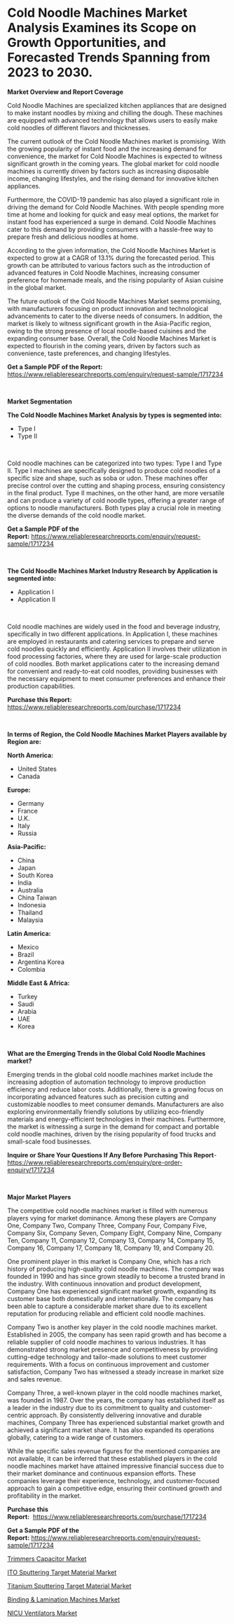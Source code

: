 <p><h1>Cold Noodle Machines Market Analysis Examines its Scope on Growth Opportunities, and Forecasted Trends Spanning from 2023 to 2030.</h1></p><p><strong>Market Overview and Report Coverage</strong></p>
<p><p>Cold Noodle Machines are specialized kitchen appliances that are designed to make instant noodles by mixing and chilling the dough. These machines are equipped with advanced technology that allows users to easily make cold noodles of different flavors and thicknesses.</p><p>The current outlook of the Cold Noodle Machines market is promising. With the growing popularity of instant food and the increasing demand for convenience, the market for Cold Noodle Machines is expected to witness significant growth in the coming years. The global market for cold noodle machines is currently driven by factors such as increasing disposable income, changing lifestyles, and the rising demand for innovative kitchen appliances.</p><p>Furthermore, the COVID-19 pandemic has also played a significant role in driving the demand for Cold Noodle Machines. With people spending more time at home and looking for quick and easy meal options, the market for instant food has experienced a surge in demand. Cold Noodle Machines cater to this demand by providing consumers with a hassle-free way to prepare fresh and delicious noodles at home.</p><p>According to the given information, the Cold Noodle Machines Market is expected to grow at a CAGR of 13.1% during the forecasted period. This growth can be attributed to various factors such as the introduction of advanced features in Cold Noodle Machines, increasing consumer preference for homemade meals, and the rising popularity of Asian cuisine in the global market.</p><p>The future outlook of the Cold Noodle Machines Market seems promising, with manufacturers focusing on product innovation and technological advancements to cater to the diverse needs of consumers. In addition, the market is likely to witness significant growth in the Asia-Pacific region, owing to the strong presence of local noodle-based cuisines and the expanding consumer base. Overall, the Cold Noodle Machines Market is expected to flourish in the coming years, driven by factors such as convenience, taste preferences, and changing lifestyles.</p></p>
<p><strong>Get a Sample PDF of the Report:</strong> <a href="https://www.reliableresearchreports.com/enquiry/request-sample/1717234">https://www.reliableresearchreports.com/enquiry/request-sample/1717234</a></p>
<p>&nbsp;</p>
<p><strong>Market Segmentation</strong></p>
<p><strong>The Cold Noodle Machines Market Analysis by types is segmented into:</strong></p>
<p><ul><li>Type I</li><li>Type II</li></ul></p>
<p>&nbsp;</p>
<p><p>Cold noodle machines can be categorized into two types: Type I and Type II. Type I machines are specifically designed to produce cold noodles of a specific size and shape, such as soba or udon. These machines offer precise control over the cutting and shaping process, ensuring consistency in the final product. Type II machines, on the other hand, are more versatile and can produce a variety of cold noodle types, offering a greater range of options to noodle manufacturers. Both types play a crucial role in meeting the diverse demands of the cold noodle market.</p></p>
<p><strong>Get a Sample PDF of the Report:</strong>&nbsp;<a href="https://www.reliableresearchreports.com/enquiry/request-sample/1717234">https://www.reliableresearchreports.com/enquiry/request-sample/1717234</a></p>
<p>&nbsp;</p>
<p><strong>The Cold Noodle Machines Market Industry Research by Application is segmented into:</strong></p>
<p><ul><li>Application I</li><li>Application II</li></ul></p>
<p>&nbsp;</p>
<p><p>Cold noodle machines are widely used in the food and beverage industry, specifically in two different applications. In Application I, these machines are employed in restaurants and catering services to prepare and serve cold noodles quickly and efficiently. Application II involves their utilization in food processing factories, where they are used for large-scale production of cold noodles. Both market applications cater to the increasing demand for convenient and ready-to-eat cold noodles, providing businesses with the necessary equipment to meet consumer preferences and enhance their production capabilities.</p></p>
<p><strong>Purchase this Report:</strong>&nbsp; <a href="https://www.reliableresearchreports.com/purchase/1717234">https://www.reliableresearchreports.com/purchase/1717234</a></p>
<p>&nbsp;</p>
<p><strong>In terms of Region, the Cold Noodle Machines Market Players available by Region are:</strong></p>
<p>
    <p> <strong> North America: </strong>
        <ul>
            <li>United States</li>
            <li>Canada</li>
        </ul>
        </p> 
    <p> <strong> Europe: </strong>
        <ul>
            <li>Germany</li>
            <li>France</li>
            <li>U.K.</li>
            <li>Italy</li>
            <li>Russia</li>
        </ul>
        </p> 
    <p> <strong> Asia-Pacific: </strong>
        <ul>
            <li>China</li>
            <li>Japan</li>
            <li>South Korea</li>
            <li>India</li>
            <li>Australia</li>
            <li>China Taiwan</li>
            <li>Indonesia</li>
            <li>Thailand</li>
            <li>Malaysia</li>
        </ul>
        </p> 
    <p> <strong> Latin America: </strong>
        <ul>
            <li>Mexico</li>
            <li>Brazil</li>
            <li>Argentina Korea</li>
            <li>Colombia</li>
        </ul>
        </p> 
    <p> <strong> Middle East & Africa: </strong>
        <ul>
            <li>Turkey</li>
            <li>Saudi</li>
            <li>Arabia</li>
            <li>UAE</li>
            <li>Korea</li>
        </ul>
    </p>
    </p>
<p>&nbsp;</p>
<p><strong>What are the Emerging Trends in the Global Cold Noodle Machines market?</strong></p>
<p><p>Emerging trends in the global cold noodle machines market include the increasing adoption of automation technology to improve production efficiency and reduce labor costs. Additionally, there is a growing focus on incorporating advanced features such as precision cutting and customizable noodles to meet consumer demands. Manufacturers are also exploring environmentally friendly solutions by utilizing eco-friendly materials and energy-efficient technologies in their machines. Furthermore, the market is witnessing a surge in the demand for compact and portable cold noodle machines, driven by the rising popularity of food trucks and small-scale food businesses.</p></p>
<p><strong>Inquire or Share Your Questions If Any Before Purchasing This Report</strong>- <a href="https://www.reliableresearchreports.com/enquiry/pre-order-enquiry/1717234">https://www.reliableresearchreports.com/enquiry/pre-order-enquiry/1717234</a></p>
<p>&nbsp;</p>
<p><strong>Major Market Players</strong></p>
<p><p>The competitive cold noodle machines market is filled with numerous players vying for market dominance. Among these players are Company One, Company Two, Company Three, Company Four, Company Five, Company Six, Company Seven, Company Eight, Company Nine, Company Ten, Company 11, Company 12, Company 13, Company 14, Company 15, Company 16, Company 17, Company 18, Company 19, and Company 20. </p><p>One prominent player in this market is Company One, which has a rich history of producing high-quality cold noodle machines. The company was founded in 1990 and has since grown steadily to become a trusted brand in the industry. With continuous innovation and product development, Company One has experienced significant market growth, expanding its customer base both domestically and internationally. The company has been able to capture a considerable market share due to its excellent reputation for producing reliable and efficient cold noodle machines. </p><p>Company Two is another key player in the cold noodle machines market. Established in 2005, the company has seen rapid growth and has become a reliable supplier of cold noodle machines to various industries. It has demonstrated strong market presence and competitiveness by providing cutting-edge technology and tailor-made solutions to meet customer requirements. With a focus on continuous improvement and customer satisfaction, Company Two has witnessed a steady increase in market size and sales revenue.</p><p>Company Three, a well-known player in the cold noodle machines market, was founded in 1987. Over the years, the company has established itself as a leader in the industry due to its commitment to quality and customer-centric approach. By consistently delivering innovative and durable machines, Company Three has experienced substantial market growth and achieved a significant market share. It has also expanded its operations globally, catering to a wide range of customers.</p><p>While the specific sales revenue figures for the mentioned companies are not available, it can be inferred that these established players in the cold noodle machines market have attained impressive financial success due to their market dominance and continuous expansion efforts. These companies leverage their experience, technology, and customer-focused approach to gain a competitive edge, ensuring their continued growth and profitability in the market.</p></p>
<p><strong>Purchase this Report:</strong>&nbsp;&nbsp;<a href="https://www.reliableresearchreports.com/purchase/1717234">https://www.reliableresearchreports.com/purchase/1717234</a></p>
<p></p>
<p><strong>Get a Sample PDF of the Report:</strong>&nbsp;<a href="https://www.reliableresearchreports.com/enquiry/request-sample/1717234">https://www.reliableresearchreports.com/enquiry/request-sample/1717234</a></p>
<p><p><a href="https://github.com/abdelrhmankishk22/Market-Research-Report-List-1/blob/main/trimmers-capacitor-market.md">Trimmers Capacitor Market</a></p><p><a href="https://medium.com/@joycelucas56/ito-sputtering-target-material-market-analysis-and-sze-forecasted-for-period-from-2023-to-2030-6e757c21f45b">ITO Sputtering Target Material Market</a></p><p><a href="https://medium.com/@emilywest91/titanium-sputtering-target-material-market-size-market-outlook-and-market-forecast-2023-to-2030-0f66dc2ac7ed">Titanium Sputtering Target Material Market</a></p><p><a href="https://github.com/maliyahmorrow6654/Market-Research-Report-List-1/blob/main/binding-lamination-machines-market.md">Binding & Lamination Machines Market</a></p><p><a href="https://www.linkedin.com/pulse/nicu-ventilators-market-research-report-unlocks-analysis-kysqf/">NICU Ventilators Market</a></p></p>